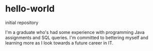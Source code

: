 # hello-world
initial repository

I'm a graduate who's had some experience with programming Java assignments and SQL queries. I'm committed to bettering myself and learning more as I look towards a future career in IT.

